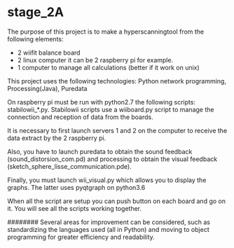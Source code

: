 # stage_2A
The purpose of this project is to make a hyperscanningtool from the following elements:

- 2 wiifit balance board 
- 2 linux computer it can be 2 raspberry pi for example. 
- 1 computer to manage all calculations (better if it work on unix)

This project uses the following technologies: Python network programming, Processing(Java), Puredata 

On raspberry pi must be run with python2.7 the following scripts: stabilowii_*.py. Stabilowii scripts use a wiiboard.py script to manage the connection and reception of data from the boards. 

It is necessary to first launch servers 1 and 2 on the computer to receive the data extract by the 2 raspberry pi.  

Also, you have to launch puredata to obtain the sound feedback (sound_distorsion_com.pd) and processing to obtain the visual feedback (sketch_sphere_lisse_communication.pde). 

Finally, you must launch wii_visual.py which allows you to display the graphs. The latter uses pyqtgraph on python3.6

When all the script are setup you can push button on each board and go on it.  You will see all the scripts working together. 



######## 
Several areas for improvement can be considered, such as standardizing the languages used (all in Python) and moving to object programming for greater efficiency and readability.
